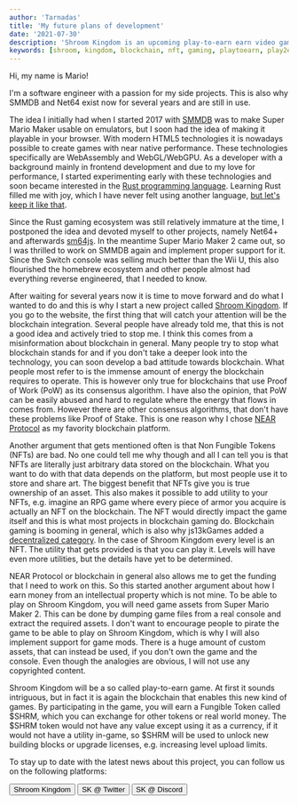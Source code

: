 ```yaml
---
author: 'Tarnadas'
title: 'My future plans of development'
date: '2021-07-30'
description: 'Shroom Kingdom is an upcoming play-to-earn earn video game built with web technologies running on the NEAR Blockchain.'
keywords: [shroom, kingdom, blockchain, nft, gaming, playtoearn, play2earn, play, earn, near, protocol, nearprotocol]
---
```


Hi, my name is Mario!

I'm a software engineer with a passion for my side projects.
This is also why SMMDB and Net64 exist now for several years and are still in use.

The idea I initially had when I started 2017 with [SMMDB](https://smmdb.net)
was to make Super Mario Maker usable on emulators,
but I soon had the idea of making it playable in your browser.
With modern HTML5 technologies it is nowadays possible to create games with near native performance.
These technologies specifically are WebAssembly and WebGL/WebGPU.
As a developer with a background mainly in frontend development and due to my love for performance,
I started experimenting early with these technologies and soon became interested in the
[Rust programming language](https://www.rust-lang.org/).
Learning Rust filled me with joy, which I have never felt using another language,
[but let's keep it like that](https://fewbar.com/2017/01/a-love-letter-to-rust/).

Since the Rust gaming ecosystem was still relatively immature at the time,
I postponed the idea and devoted myself to other projects,
namely Net64+ and afterwards [sm64js](https://sm64js.com/).
In the meantime Super Mario Maker 2 came out,
so I was thrilled to work on SMMDB again and implement proper support for it.
Since the Switch console was selling much better than the Wii U,
this also flourished the homebrew ecosystem and other people almost had everything reverse engineered,
that I needed to know.

After waiting for several years now it is time to move forward and do what I wanted to do
and this is why I start a new project called [Shroom Kingdom](https://shroomkingdom.net/).
If you go to the website, the first thing that will catch your attention will be the blockchain integration.
Several people have already told me, that this is not a good idea and actively tried to stop me.
I think this comes from a misinformation about blockchain in general.
Many people try to stop what blockchain stands for and if you don't take a deeper look into the technology,
you can soon develop a bad attitude towards blockchain.
What people most refer to is the immense amount of energy the blockchain requires to operate.
This is however only true for blockchains that use Proof of Work (PoW) as its consensus algorithm.
I have also the opinion, that PoW can be easily abused and hard to regulate where the energy that flows in comes from.
However there are other consensus algorithms, that don't have these problems like Proof of Stake.
This is one reason why I chose [NEAR Protocol](https://near.org/) as my favority blockchain platform.

Another argument that gets mentioned often is that Non Fungible Tokens (NFTs) are bad.
No one could tell me why though and all I can tell you is that NFTs are literally just arbitrary data
stored on the blockchain.
What you want to do with that data depends on the platform,
but most people use it to store and share art.
The biggest benefit that NFTs give you is true ownership of an asset.
This also makes it possible to add utility to your NFTs,
e.g. imagine an RPG game where every piece of armor you acquire is actually an NFT on the blockchain.
The NFT would directly impact the game itself and this is what most projects in blockchain gaming do.
Blockchain gaming is booming in general, which is also why js13kGames added a
[decentralized category](https://twitter.com/js13kGames/status/1420791235158151175).
In the case of Shroom Kingdom every level is an NFT.
The utility that gets provided is that you can play it.
Levels will have even more utilities, but the details have yet to be determined.

NEAR Protocol or blockchain in general also allows me to get the funding that I need to work on this.
So this started another argument about how I earn money from an intellectual property which is not mine.
To be able to play on Shroom Kingdom, you will need game assets from Super Mario Maker 2.
This can be done by dumping game files from a real console and extract the required assets.
I don't want to encourage people to pirate the game to be able to play on Shroom Kingdom,
which is why I will also implement support for game mods.
There is a huge amount of custom assets, that can instead be used, if you don't own the game and the console.
Even though the analogies are obvious, I will not use any copyrighted content.

Shroom Kingdom will be a so called play-to-earn game.
At first it sounds intriguous, but in fact it is again the blockchain that enables this new kind of games.
By participating in the game, you will earn a Fungible Token called $SHRM,
which you can exchange for other tokens or real world money.
The $SHRM token would not have any value except using it as a currency, if it would not have a utility in-game,
so $SHRM will be used to unlock new building blocks or upgrade licenses, e.g. increasing level upload limits.

To stay up to date with the latest news about this project, you can follow us on the following platforms:

<button to="https://shroomkingdom.net" img="shroom-kingdom.svg" margin="0.4rem 0.6rem" padding="0 0.4rem" paddingtext="0 0.8rem">Shroom Kingdom</button>
<button to="https://twitter.com/shrm_kingdom" img="twitter.svg" margin="0.4rem 0.6rem" padding="0 0.4rem" paddingtext="0 0.8rem">SK @ Twitter</button>
<button to="https://discord.gg/SPZsgSe" img="discord.svg" margin="0.4rem 0.6rem" padding="0 0.4rem" paddingtext="0 0.8rem">SK @ Discord</button>

